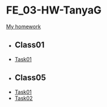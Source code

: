 # FE_03-HW-TanyaG
[My homework](https://github.com/gortatushka/FE_03-HW-TanyaG.git)
* ## Class01
 * [Task01](class01/Task01/)
* ## Class05
 * [Task01](class05/Task01/)
 * [Task02](class05/Task02/)
